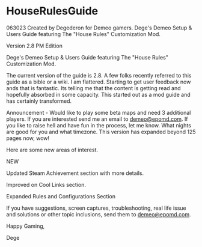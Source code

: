 # HouseRulesGuide
063023 Created by Degederon for Demeo gamers.
Dege's Demeo Setup & Users Guide featuring The "House Rules" Customization Mod.

Version 2.8 PM Edition

Dege's Demeo Setup & Users Guide featuring The "House Rules" Customization Mod.

The current version of the guide is 2.8. A few folks recently referred to this guide as a bible or a wiki. I am flattered. Starting to get user feedback now ands that is fantastic. Its telling me that the content is getting read and hopefully absorbed in some capacity. This started out as a mod guide and has certainly transformed.

Announcement - Would like to play some beta maps and need 3 additional players. If you are interested send me an email to demeo@epomd.com. If you like to raise hell and have fun in the process, let me know. What nights are good for you and what timezone.
This version has expanded beyond 125 pages now, wow!

Here are some new areas of interest.

NEW

Updated Steam Achievement section with more details.

Improved on Cool Links section.

Expanded Rules and Configurations Section 


If you have suggestions, screen captures, troubleshooting, real life issue and solutions or other topic inclusions, send them to demeo@epomd.com.

Happy Gaming,

Dege
